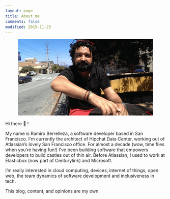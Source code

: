 ```yaml
---
layout: page
title: About me
comments: false
modified: 2015-11-25
---
```


<figure>
	<a href="/images/ramiro.png"><img src="/images/ramiro.png" alt=""></a>
</figure>


Hi there :wave: !

My name is Ramiro Berrelleza, a software developer based in San Francisco. I'm currently the architect of Hipchat Data Center, working out of Atlassian’s lovely San Francisco office. For almost a decade (wow, time flies when you’re having fun!) I’ve been building software that empowers developers to build castles out of thin air. Before Atlassian, I used to work at Elasticbox (now part of Centurylink) and Microsoft.

 I’m really interested in cloud computing, devices, internet of things, open web, the team dynamics of software development and inclusiveness in tech.

This blog, content, and opinions are my own.
